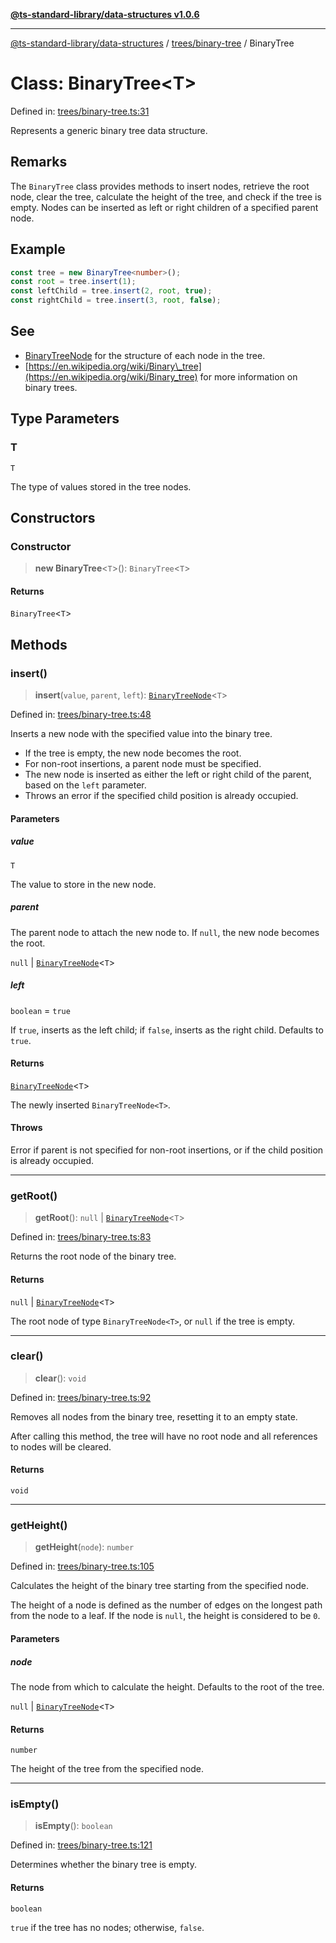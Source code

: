 [**@ts-standard-library/data-structures v1.0.6**](../../../README.md)

***

[@ts-standard-library/data-structures](../../../modules.md) / [trees/binary-tree](../README.md) / BinaryTree

# Class: BinaryTree\<T\>

Defined in: [trees/binary-tree.ts:31](https://github.com/gabaudette/ts-stdlib/blob/4a412e6fb273dc9fcab54b84c05921f52dac4b3f/packages/data-structures/src/trees/binary-tree.ts#L31)

Represents a generic binary tree data structure.

## Remarks

The `BinaryTree` class provides methods to insert nodes, retrieve the root node,
clear the tree, calculate the height of the tree, and check if the tree is empty.
Nodes can be inserted as left or right children of a specified parent node.

## Example

```typescript
const tree = new BinaryTree<number>();
const root = tree.insert(1);
const leftChild = tree.insert(2, root, true);
const rightChild = tree.insert(3, root, false);
```

## See

 - [BinaryTreeNode](BinaryTreeNode.md) for the structure of each node in the tree.
 - [https://en.wikipedia.org/wiki/Binary\_tree](https://en.wikipedia.org/wiki/Binary_tree) for more information on binary trees.

## Type Parameters

### T

`T`

The type of values stored in the tree nodes.

## Constructors

### Constructor

> **new BinaryTree**\<`T`\>(): `BinaryTree`\<`T`\>

#### Returns

`BinaryTree`\<`T`\>

## Methods

### insert()

> **insert**(`value`, `parent`, `left`): [`BinaryTreeNode`](BinaryTreeNode.md)\<`T`\>

Defined in: [trees/binary-tree.ts:48](https://github.com/gabaudette/ts-stdlib/blob/4a412e6fb273dc9fcab54b84c05921f52dac4b3f/packages/data-structures/src/trees/binary-tree.ts#L48)

Inserts a new node with the specified value into the binary tree.

- If the tree is empty, the new node becomes the root.
- For non-root insertions, a parent node must be specified.
- The new node is inserted as either the left or right child of the parent, based on the `left` parameter.
- Throws an error if the specified child position is already occupied.

#### Parameters

##### value

`T`

The value to store in the new node.

##### parent

The parent node to attach the new node to. If `null`, the new node becomes the root.

`null` | [`BinaryTreeNode`](BinaryTreeNode.md)\<`T`\>

##### left

`boolean` = `true`

If `true`, inserts as the left child; if `false`, inserts as the right child. Defaults to `true`.

#### Returns

[`BinaryTreeNode`](BinaryTreeNode.md)\<`T`\>

The newly inserted `BinaryTreeNode<T>`.

#### Throws

Error if parent is not specified for non-root insertions, or if the child position is already occupied.

***

### getRoot()

> **getRoot**(): `null` \| [`BinaryTreeNode`](BinaryTreeNode.md)\<`T`\>

Defined in: [trees/binary-tree.ts:83](https://github.com/gabaudette/ts-stdlib/blob/4a412e6fb273dc9fcab54b84c05921f52dac4b3f/packages/data-structures/src/trees/binary-tree.ts#L83)

Returns the root node of the binary tree.

#### Returns

`null` \| [`BinaryTreeNode`](BinaryTreeNode.md)\<`T`\>

The root node of type `BinaryTreeNode<T>`, or `null` if the tree is empty.

***

### clear()

> **clear**(): `void`

Defined in: [trees/binary-tree.ts:92](https://github.com/gabaudette/ts-stdlib/blob/4a412e6fb273dc9fcab54b84c05921f52dac4b3f/packages/data-structures/src/trees/binary-tree.ts#L92)

Removes all nodes from the binary tree, resetting it to an empty state.

After calling this method, the tree will have no root node and all references to nodes will be cleared.

#### Returns

`void`

***

### getHeight()

> **getHeight**(`node`): `number`

Defined in: [trees/binary-tree.ts:105](https://github.com/gabaudette/ts-stdlib/blob/4a412e6fb273dc9fcab54b84c05921f52dac4b3f/packages/data-structures/src/trees/binary-tree.ts#L105)

Calculates the height of the binary tree starting from the specified node.

The height of a node is defined as the number of edges on the longest path from the node to a leaf.
If the node is `null`, the height is considered to be `0`.

#### Parameters

##### node

The node from which to calculate the height. Defaults to the root of the tree.

`null` | [`BinaryTreeNode`](BinaryTreeNode.md)\<`T`\>

#### Returns

`number`

The height of the tree from the specified node.

***

### isEmpty()

> **isEmpty**(): `boolean`

Defined in: [trees/binary-tree.ts:121](https://github.com/gabaudette/ts-stdlib/blob/4a412e6fb273dc9fcab54b84c05921f52dac4b3f/packages/data-structures/src/trees/binary-tree.ts#L121)

Determines whether the binary tree is empty.

#### Returns

`boolean`

`true` if the tree has no nodes; otherwise, `false`.
